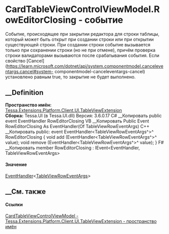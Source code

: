 # CardTableViewControlViewModel.RowEditorClosing - событие
Событие, происходящее при закрытии редактора для строки таблицы, который может
быть открыт при создании строки или при открытии существующей строки. При
создании строки событие вызывается только при сохранении строки (но не при
отмене), причём проверка строки валидаторами вызываются после срабатывания
события. Если свойство
[Cancel](https://learn.microsoft.com/dotnet/api/system.componentmodel.canceleventargs.cancel#system-
componentmodel-canceleventargs-cancel) установлено равным true, то закрытие не
будет выполнено.
## __Definition
 **Пространство имён:**
[Tessa.Extensions.Platform.Client.UI.TableViewExtension](N_Tessa_Extensions_Platform_Client_UI_TableViewExtension.htm)  
 **Сборка:** Tessa.UI (в Tessa.UI.dll) Версия: 3.6.0.17
C# __Копировать
     public event EventHandler<TableViewRowEventArgs> RowEditorClosing
VB __Копировать
     Public Event RowEditorClosing As EventHandler(Of TableViewRowEventArgs)
C++ __Копировать
     public:
     event EventHandler<TableViewRowEventArgs^>^ RowEditorClosing {
    	void add (EventHandler<TableViewRowEventArgs^>^ value);
    	void remove (EventHandler<TableViewRowEventArgs^>^ value);
    }
F# __Копировать
     member RowEditorClosing : IEvent<EventHandler<TableViewRowEventArgs>,
        TableViewRowEventArgs>
#### Значение
[EventHandler](https://learn.microsoft.com/dotnet/api/system.eventhandler-1)<[TableViewRowEventArgs](T_Tessa_Extensions_Platform_Client_UI_TableViewExtension_TableViewRowEventArgs.htm)>
##  __См. также
#### Ссылки
[CardTableViewControlViewModel -
](T_Tessa_Extensions_Platform_Client_UI_TableViewExtension_CardTableViewControlViewModel.htm)
[Tessa.Extensions.Platform.Client.UI.TableViewExtension - пространство
имён](N_Tessa_Extensions_Platform_Client_UI_TableViewExtension.htm)
